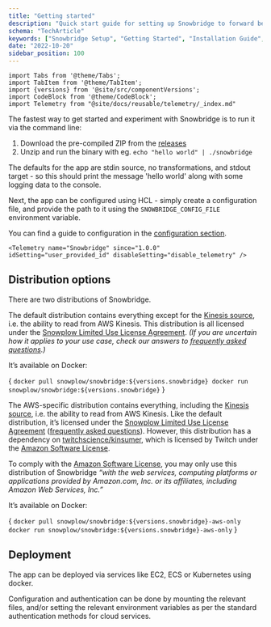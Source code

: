 ```yaml
---
title: "Getting started"
description: "Quick start guide for setting up Snowbridge to forward behavioral events to external systems and platforms."
schema: "TechArticle"
keywords: ["Snowbridge Setup", "Getting Started", "Installation Guide", "Initial Setup", "Quick Start", "Setup Guide"]
date: "2022-10-20"
sidebar_position: 100
---
```


```mdx-code-block
import Tabs from '@theme/Tabs';
import TabItem from '@theme/TabItem';
import {versions} from '@site/src/componentVersions';
import CodeBlock from '@theme/CodeBlock';
import Telemetry from "@site/docs/reusable/telemetry/_index.md"
```

The fastest way to get started and experiment with Snowbridge is to run it via the command line:

1. Download the pre-compiled ZIP from the [releases](https://github.com/snowplow/snowbridge/releases/)
2. Unzip and run the binary with eg. `echo "hello world" | ./snowbridge`

The defaults for the app are stdin source, no transformations, and stdout target - so this should print the message 'hello world' along with some logging data to the console.

Next, the app can be configured using HCL - simply create a configuration file, and provide the path to it using the `SNOWBRIDGE_CONFIG_FILE` environment variable.

You can find a guide to configuration in the [configuration section](/docs/destinations/forwarding-events/snowbridge/configuration/index.md).


```mdx-code-block
<Telemetry name="Snowbridge" since="1.0.0" idSetting="user_provided_id" disableSetting="disable_telemetry" />
```

## Distribution options

There are two distributions of Snowbridge.

<Tabs groupId="cloud" queryString>
  <TabItem value="default" label="Default" default>

The default distribution contains everything except for the [Kinesis source](/docs/destinations/forwarding-events/snowbridge/configuration/sources/kinesis.md), i.e. the ability to read from AWS Kinesis. This distribution is all licensed under the [Snowplow Limited Use License Agreement](/limited-use-license-1.0/). _(If you are uncertain how it applies to your use case, check our answers to [frequently asked questions](/docs/resources/limited-use-license-faq/index.md).)_

It’s available on Docker:

<CodeBlock language="bash">{
`docker pull snowplow/snowbridge:${versions.snowbridge}
docker run snowplow/snowbridge:${versions.snowbridge}`
}</CodeBlock>


  </TabItem>
  <TabItem value="aws" label="AWS-specific (includes Kinesis source)" default>

The AWS-specific distribution contains everything, including the [Kinesis source](/docs/destinations/forwarding-events/snowbridge/configuration/sources/kinesis.md), i.e. the ability to read from AWS Kinesis. Like the default distribution, it’s licensed under the [Snowplow Limited Use License Agreement](/limited-use-license-1.0/) ([frequently asked questions](/docs/resources/limited-use-license-faq/index.md)). However, this distribution has a dependency on [twitchscience/kinsumer](https://github.com/twitchscience/kinsumer), which is licensed by Twitch under the [Amazon Software License](https://github.com/twitchscience/kinsumer/blob/master/LICENSE).

To comply with the [Amazon Software License](https://github.com/twitchscience/kinsumer/blob/master/LICENSE), you may only use this distribution of Snowbridge _“with the web services, computing platforms or applications provided by Amazon.com, Inc. or its affiliates, including Amazon Web Services, Inc.”_

It’s available on Docker:

<CodeBlock language="bash">{
`docker pull snowplow/snowbridge:${versions.snowbridge}-aws-only
docker run snowplow/snowbridge:${versions.snowbridge}-aws-only`
}</CodeBlock>

  </TabItem>
</Tabs>

## Deployment

The app can be deployed via services like EC2, ECS or Kubernetes using docker.

Configuration and authentication can be done by mounting the relevant files, and/or setting the relevant environment variables as per the standard authentication methods for cloud services.
